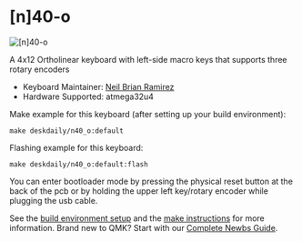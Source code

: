 # [n]40-o

![[n]40-o](https://i.imgur.com/CFIKCXNl.jpg)

A 4x12 Ortholinear keyboard with left-side macro keys that supports three rotary encoders

* Keyboard Maintainer: [Neil Brian Ramirez](https://github.com/DeskDaily)
* Hardware Supported: atmega32u4

Make example for this keyboard (after setting up your build environment):

    make deskdaily/n40_o:default
	
Flashing example for this keyboard:

    make deskdaily/n40_o:default:flash

You can enter bootloader mode by pressing the physical reset button at the back of the pcb or by holding the upper left key/rotary encoder while plugging the usb cable.

See the [build environment setup](https://docs.qmk.fm/#/getting_started_build_tools) and the [make instructions](https://docs.qmk.fm/#/getting_started_make_guide) for more information. Brand new to QMK? Start with our [Complete Newbs Guide](https://docs.qmk.fm/#/newbs).

